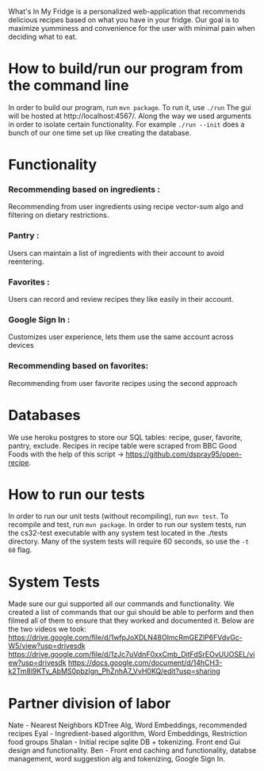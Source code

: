 
What's In My Fridge is a personalized web-application that recommends delicious recipes based on what you have in your fridge. Our goal is to maximize yumminess and convenience for the user with minimal pain when deciding what to eat.

# How to build/run our program from the command line
In order to build our program, run `mvn package`. To run it, use `./run` The gui will be hosted at http://localhost:4567/.
Along the way we used arguments in order to isolate certain functionality. For example `./run --init` does a bunch of our one time set up like creating the database. 

# Functionality 
### Recommending based on ingredients :
Recommending from user ingredients using recipe vector-sum algo and filtering on dietary restrictions.

### Pantry :
Users can maintain a list of ingredients with their account to avoid reentering.

### Favorites :
Users can record and review recipes they like easily in their account.

### Google Sign In :
Customizes user experience, lets them use the same account across devices

### Recommending based on favorites:
Recommending from user favorite recipes using the second approach


# Databases
We use heroku postgres to store our SQL tables: recipe, guser, favorite, pantry, exclude.
Recipes in recipe table were scraped from BBC Good Foods with the help of this script -> https://github.com/dspray95/open-recipe.

# How to run our tests
In order to run our unit tests (without recompiling), run `mvn test`. To recompile and test, run `mvn package`. In order to run our system tests, run the cs32-test executable with any system test located in the ./tests directory. Many of the system tests will require 60 seconds, so use the `-t 60` flag.

# System Tests
Made sure our gui supported all our commands and functionality. We created a list of commands that our gui should be able to perform and then filmed all of them to ensure that they worked and documented it. 
Below are the two videos we took:
https://drive.google.com/file/d/1wfpJoXDLN48OlmcRmGEZlP6FVdvGc-W5/view?usp=drivesdk
https://drive.google.com/file/d/1zJc7uVdnF0xxCmb_DitFdSrEOvUUOSEL/view?usp=drivesdk
https://docs.google.com/document/d/14hCH3-k2Tm8l9KTy_AbMS0pbzlgn_PhZnhA7_VvH0KQ/edit?usp=sharing

# Partner division of labor
Nate - Nearest Neighbors KDTree Alg, Word Embeddings, recommended recipes
Eyal - Ingredient-based algorithm, Word Embeddings, Restriction food groups
Shalan - Initial recipe sqlite DB + tokenizing. Front end Gui design and functionality.
Ben - Front end caching and functionality, databse management, word suggestion alg and tokenizing, Google Sign In. 

